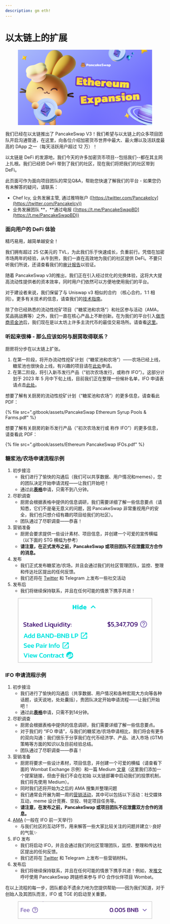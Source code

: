 ```yaml
---
description: gm eth!
---
```


# 以太链上的扩展

<figure><img src=".gitbook/assets/image (6).png" alt=""><figcaption></figcaption></figure>

我们已经在以太链推出了 PancakeSwap V3！我们希望与以太链上的众多项目团队开启沟通管道，在这里，向各位介绍加密货币世界中最大、最火爆以及活跃度最高的 DApp 之一（每天活跃用户超过 12 万）！

以太链是 DeFi 的发源地，我们今天的许多加密货币项目--包括我们--都在其主网上扎根。我们已经把 DeFi 带到了我们的社区，现在我们将把我们的社区带到 DeFi。

此页面可作为面向项目团队的常见Q\&A，帮助您快速了解我们的平台 - 如果您仍有未解答的疑问，请联系：

* Chef Icy, 业务发展主管, 通过推特账户 ([https://twitter.com/PancakeIcy](https://twitter.com/PancakeIcy))
* 业务发展团队 **，**通过电报 ([https://t.me/PancakeSwapBD](https://t.me/PancakeSwapBD))

### 面向用户的 DeFi 体验

精巧易用，越简单越安全！

我们拥有超过 25 亿美元的 TVL，为此我们乐于快速成长，负重前行。凭借在加密市场两年的经验，从牛到熊，我们一直在高效地为我们的社区提供 DeFi。不要只听我们所说，还请查看我们的[审计报告](https://docs.pancakeswap.finance/audits)以验证。

随着 PancakeSwap v3的推出，我们正在引入经过优化的兑换体验，这将大大提高流动性提供者的资本效率，同时用户们依然可以方便地使用我们的平台。&#x20;

对于建设者来说，我们保留了与 Uniswap v3 相似的合约 （核心合约，1:1 相同）。更多有关技术的信息，请查我们的[技术指南](https://docs.pancakeswap.finance/code/smart-contracts/pancakeswap-exchange/v3)。

除了你已经熟悉的流动性挖矿项目（"糖浆池和农场"）和社区参与活动（AMA，奖品挑战赛等）之外，我们一直在核心产品上不断创新。在为我们的平台引入[做市商资金池](https://medium.com/pancakeswap/introducing-market-maker-integration-on-ethereum-pancakeswap-trade-and-share-10-000-usdc-in-724df104716)后，我们现在是以太坊上许多主流代币的最佳交易场所。请查看[这里](https://twitter.com/PancakeSwap/status/1629740209427415042)。

### 听起来很棒 - 那么应该如何与厨房取得联系？&#x20;

厨房将分步在以太链上扩张。

1. 在第一阶段，将开办流动性挖矿计划（“糖浆池和农场”）——农场已经上线，糖浆池也很快会上线，有兴趣的项目请在[此处](https://forms.gle/aQwmYLpebskQmA3Y6)申请。&#x20;
2. 在第二阶段，将引入新币发行产品（“初次农场发行，或称作 IFO”）。这部分计划于 2023 年 5 月中下旬上线，目前我们正在整理一份候补名单，IFO 申请表请点击[此处](https://docs.google.com/forms/d/e/1FAIpQLSeD3FvRD7TOw-\_6tZ5LjpGEN1NsC21hzlzNmNqq-djOYyGjbw/viewform)。

想要了解有关厨房的流动性挖矿计划（“糖浆池和农场”）的更多信息，请查看此 PDF：

{% file src=".gitbook/assets/PancakeSwap Ethereum Syrup Pools & Farms.pdf" %}

想要了解有关厨房的新币发行产品（“初次农场发行或 称作 IFO”）的更多信息，请查看此 PDF：

{% file src=".gitbook/assets/Ethereum PancakeSwap IFOs.pdf" %}

### 糖浆池/农场申请流程示例&#x20;

1. 初步接洽
   * 我们进行了愉快的沟通后（我们可以共享数据、用户情况和memes），您的团队决定开始申请流程——让我们开始吧！&#x20;
   * 通过此[**表格**](https://docs.google.com/forms/d/e/1FAIpQLSekKMXhgmWtPIbdkDIpOLSnA\_YQf3WaBWbGxMyipPyuE5Uquw/viewform)申请，只需不到八分钟。
2. 尽职调查
   * 厨房会根据表格中提供的信息调研，我们需要详细了解一些信息要点（请知悉，它们不是毫无意义的问题，因 PancakeSwap 非常重视用户的安全，我们也只想介绍有趣的项目给我们的社区）。
   * 团队通过了尽职调查——恭喜！
3. 营销准备
   * 厨房会要求提供一些设计素材、项目信息，并创建一个可爱的宣传横幅 （以下面的 STG 横幅为参考）
   * **请注意，在正式发布之前，PancakeSwap 或项目团队不应泄露双方合作的消息。**
4. 发布
   * 我们正式发布糖浆池/农场，并且会通过我们的社区管理团队，监控、整理和传达社区提出的任何反馈。
   * 我们还将在 [Twitter](https://twitter.com/PancakeSwap/status/1620746281588232193) 和 Telegram 上发布一些社交活动
5. 发布后&#x20;
   * 我们将继续保持联系，并且在任何可能的情景下携手共进！

<figure><img src=".gitbook/assets/image (1).png" alt=""><figcaption></figcaption></figure>

### IFO 申请流程示例

1. 初步接洽
   * 我们进行了愉快的沟通后（共享数据、用户情况和各种宏观大方向等各种话题，谈天说地，处处囊括），贵团队决定开始申请流程——让我们开始吧！&#x20;
   * 通过此[**表格**](https://docs.google.com/forms/d/e/1FAIpQLSeD3FvRD7TOw-\_6tZ5LjpGEN1NsC21hzlzNmNqq-djOYyGjbw/viewform)申请，只需不到14分钟。
2. 尽职调查
   * 厨房会根据表格中提供的信息调研，我们需要详细了解一些信息要点。
   * 对于我们的 “IFO 申请”，与我们的糖浆池/农场申请相比，我们将会有更多的双向沟通：我们很乐于分享我们在代币经济学、产品、进入市场 (GTM) 策略等方面的知识以及目前经验总结。
   * 团队通过了尽职调查——恭喜！
3. 营销准备
   * 厨房将要求一些设计素材，项目信息，并创建一个可爱的横幅（请查看下面的 Wombat Exchange 示例）和一篇 Medium [文章](https://pancakeswap.finance/voting/proposal/bafkreieqv7mbzmumyftstt6l32x6okfzq4syrea7k5zbqgohhcekcvbduu?chainId=56)（这里我们添加一个提案链接，但由于我们不会在初始 以太链部署中启动我们的投票机制，我们将先使用 Medium）。&#x20;
   * 同时我们还将开始为之后的 AMA 搜集并整理问题&#x20;
   * 我们通常会开展为期一周的[营销活动](https://twitter.com/PancakeSwap/status/1562802361705578502)，其中可以包括以下活动：社交媒体互动，meme 设计竞赛、空投、特定项目任务等。
   * **请注意，在发布之前，PancakeSwap 或项目团队不应泄露双方合作的消息。**
4. [AMA](https://twitter.com/PancakeSwap/status/1562648945721212929) (一般在 IFO 前一天举行)
   * 与我们社区的互动环节，用来解答一些大家比较关注的问题并建立✨良好的气氛✨
5. IFO 发布
   * 我们将启动 IFO，并且会通过我们的社区管理团队，监控、整理和传达社区提出的任何反馈。
   * 我们还将在 [Twitter](https://twitter.com/pancakeswap/status/1564616363871678484) 和 Telegram 上发布一些营销材料。
6. 发布后
   * 我们将继续保持联系，并且在任何可能的情景下携手共进！例如，发[推文](https://twitter.com/PancakeSwap/status/1566694245213556737)呼吁使用 PancakeSwap 跨链桥来参与 IFO 合作伙伴项目 Wombat。

在以上流程的每一步，团队都会不遗余力地为您提供帮助——因为我们知道，对于创始人及其团队而言，IFO 或 TGE 的启动至关重要。

<figure><img src=".gitbook/assets/image (2).png" alt=""><figcaption></figcaption></figure>

